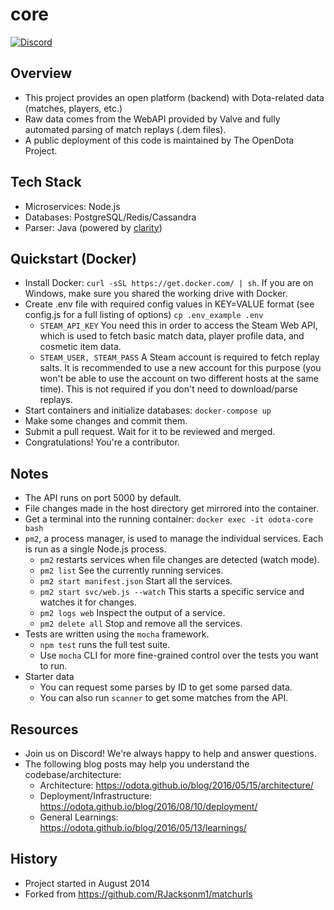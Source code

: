 core
====
[![Discord](https://img.shields.io/badge/Discord-join%20chat%20%E2%86%92-738bd7.svg?style=flat-square)](https://discord.gg/0o5SQGbXuWCNDcaF)

Overview
----
* This project provides an open platform (backend) with Dota-related data (matches, players, etc.)
* Raw data comes from the WebAPI provided by Valve and fully automated parsing of match replays (.dem files).
* A public deployment of this code is maintained by The OpenDota Project.

Tech Stack
----
* Microservices: Node.js
* Databases: PostgreSQL/Redis/Cassandra
* Parser: Java (powered by [clarity](https://github.com/skadistats/clarity))

Quickstart (Docker)
----
* Install Docker: `curl -sSL https://get.docker.com/ | sh`. If you are on Windows, make sure you shared the working drive with Docker.
* Create .env file with required config values in KEY=VALUE format (see config.js for a full listing of options) `cp .env_example .env`
  * `STEAM_API_KEY` You need this in order to access the Steam Web API, which is used to fetch basic match data, player profile data, and cosmetic item data.
  * `STEAM_USER, STEAM_PASS` A Steam account is required to fetch replay salts. It is recommended to use a new account for this purpose (you won't be able to use the account on two different hosts at the same time). This is not required if you don't need to download/parse replays.
* Start containers and initialize databases: `docker-compose up`
* Make some changes and commit them.
* Submit a pull request.  Wait for it to be reviewed and merged.
* Congratulations!  You're a contributor.

Notes
----
* The API runs on port 5000 by default.
* File changes made in the host directory get mirrored into the container.
* Get a terminal into the running container: `docker exec -it odota-core bash`
* `pm2`, a process manager, is used to manage the individual services. Each is run as a single Node.js process.
  * `pm2` restarts services when file changes are detected (watch mode).
  * `pm2 list` See the currently running services.
  * `pm2 start manifest.json` Start all the services.
  * `pm2 start svc/web.js --watch` This starts a specific service and watches it for changes.
  * `pm2 logs web` Inspect the output of a service.
  * `pm2 delete all` Stop and remove all the services.
* Tests are written using the `mocha` framework.
  * `npm test` runs the full test suite.
  * Use `mocha` CLI for more fine-grained control over the tests you want to run.
* Starter data
  * You can request some parses by ID to get some parsed data.
  * You can also run `scanner` to get some matches from the API.

Resources
----
* Join us on Discord! We're always happy to help and answer questions.
* The following blog posts may help you understand the codebase/architecture:
  * Architecture: https://odota.github.io/blog/2016/05/15/architecture/
  * Deployment/Infrastructure: https://odota.github.io/blog/2016/08/10/deployment/
  * General Learnings: https://odota.github.io/blog/2016/05/13/learnings/

History
----
* Project started in August 2014
* Forked from https://github.com/RJacksonm1/matchurls
